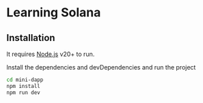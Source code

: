 # Learning Solana

## Installation

It requires [Node.js](https://nodejs.org/) v20+ to run.

Install the dependencies and devDependencies and run the project

```sh
cd mini-dapp
npm install
npm run dev
```